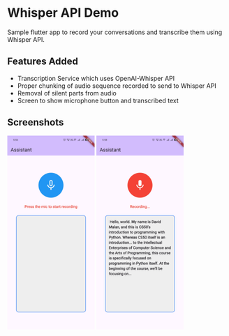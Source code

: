 # Whisper API Demo

Sample flutter app to record your conversations and transcribe them using Whisper API.

## Features Added
- Transcription Service which uses OpenAI-Whisper API
- Proper chunking of audio sequence recorded to send to Whisper API
- Removal of silent parts from audio
- Screen to show microphone button and transcribed text

## Screenshots
<img src="git_images/ss1.jpg" width="200">
<img src="git_images/ss2.jpg" width="200">
